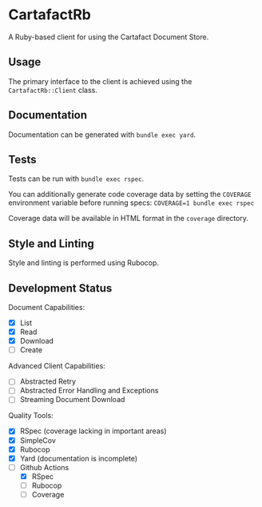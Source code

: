 # CartafactRb

A Ruby-based client for using the Cartafact Document Store.

## Usage

The primary interface to the client is achieved using the `CartafactRb::Client` class.

## Documentation

Documentation can be generated with `bundle exec yard`.

## Tests

Tests can be run with `bundle exec rspec`.

You can additionally generate code coverage data by setting the `COVERAGE` environment variable before running specs:
`COVERAGE=1 bundle exec rspec`

Coverage data will be available in HTML format in the `coverage` directory.

## Style and Linting

Style and linting is performed using Rubocop.

## Development Status

Document Capabilities:
* [x] List
* [x] Read
* [x] Download
* [ ] Create

Advanced Client Capabilities:
* [ ] Abstracted Retry
* [ ] Abstracted Error Handling and Exceptions
* [ ] Streaming Document Download

Quality Tools:
* [x] RSpec (coverage lacking in important areas)
* [x] SimpleCov
* [x] Rubocop
* [x] Yard (documentation is incomplete)
* [ ] Github Actions
  * [x] RSpec
  * [ ] Rubocop
  * [ ] Coverage